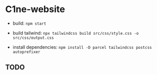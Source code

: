 # C1ne-website

* build: `npm start`
* build tailwind: `npx tailwindcss build src/css/style.css -o src/css/output.css`

* install dependencies: `npm install -D parcel tailwindcss postcss autoprefixer`


## TODO
